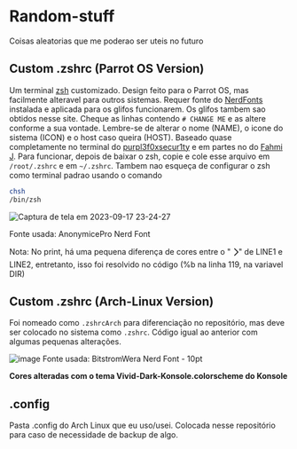# Random-stuff
Coisas aleatorias que me poderao ser uteis no futuro

## Custom .zshrc (Parrot OS Version)
Um terminal [zsh](https://github.com/ohmyzsh/ohmyzsh/wiki/Installing-ZSH) customizado. Design feito para o Parrot OS, mas facilmente alteravel para outros sistemas.
Requer fonte do [NerdFonts](https://www.nerdfonts.com/) instalada e aplicada para os glifos funcionarem. Os glifos tambem sao obtidos nesse site.
Cheque as linhas contendo ```# CHANGE ME``` e as altere conforme a sua vontade.
Lembre-se de alterar o nome (NAME), o icone do sistema (ICON) e o host caso queira (HOST).
Baseado quase completamente no terminal do [purpl3f0xsecur1ty](https://github.com/purpl3f0xsecur1ty/useful_random_stuff/blob/main/.zshrc) e em partes no do [Fahmi J](https://fahmifj.medium.com/parrot-os-terminal-for-kali-linux-5db0340abf10).
Para funcionar, depois de baixar o zsh, copie e cole esse arquivo em ```/root/.zshrc``` e em ```~/.zshrc```. Tambem nao esqueça de configurar o zsh como terminal padrao usando o comando
```bash
chsh
/bin/zsh
```
![Captura de tela em 2023-09-17 23-24-27](https://github.com/zecabum/Random-stuff/assets/105394456/910da654-da60-4ebc-ab75-477a81a483ff)

Fonte usada: AnonymicePro Nerd Font

Nota: No print, há uma pequena diferença de cores entre o "🮥" de LINE1 e LINE2, entretanto, isso foi resolvido no código (%b na linha 119, na variavel DIR)

## Custom .zshrc (Arch-Linux Version)
Foi nomeado como `.zshrcArch` para diferenciação no repositório, mas deve ser colocado no sistema como `.zshrc`. Código igual ao anterior com algumas pequenas alterações.

![image](https://github.com/Pablo-henrique23/Random-stuff/assets/105394456/ec86cbcc-88a9-43b8-80e2-ff6b19cb27b1)
Fonte usada: BitstromWera Nerd Font - 10pt

**Cores alteradas com o tema Vivid-Dark-Konsole.colorscheme do Konsole**

## .config
Pasta .config do Arch Linux que eu uso/usei. Colocada nesse repositório para caso de necessidade de backup de algo.
